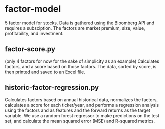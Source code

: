 # factor-model
5 factor model for stocks.
Data is gathered using the Bloomberg API and requires a subsciption.
The factors are market premium, size, value, profitability, and investment.

## factor-score.py
(only 4 factors for now for the sake of simplicity as an example)
Calculates factors, and a score based on those factors. The data, sorted by score, is then printed and saved to an Excel file.

## historic-factor-regression.py
Calculates factors based on annual historical data, normalizes the factors, calculates a score for each ticker/year, and performs a regression analysis using the factors and as features and the forward returns as the target variable. We use a random forest regressor to make predictions on the test set, and calculate the mean squared error (MSE) and R-squared metrics.
